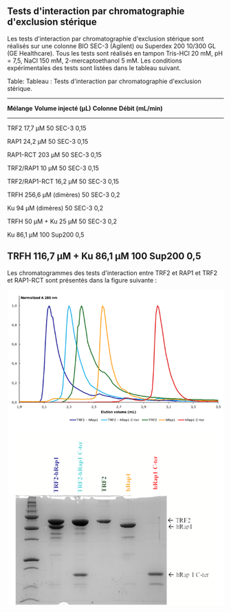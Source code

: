 ## Tests d'interaction par chromatographie d'exclusion stérique

Les tests d'interaction par chromatographie d'exclusion stérique sont réalisés
sur une colonne BIO SEC-3 (Agilent) ou Superdex 200 10/300 GL (GE Healthcare).
Tous les tests sont réalisés en tampon Tris-HCl 20 mM, pH = 7,5, NaCl 150 mM,
2-mercaptoethanol 5 mM. Les conditions expérimentales des tests sont listées
dans le tableau suivant.

Table: Tableau : Tests d'interaction par chromatographie d'exclusion stérique.

--------------------------------------------------------------------------------------------
**Mélange**                    **Volume injecté (μL)**    **Colonne**    **Débit (mL/min)**
----------------------------  -------------------------  -------------  --------------------
 TRF2 17,7 μM                    50                         SEC-3         0,15

 RAP1 24,2 μM                    50                         SEC-3         0,15

 RAP1-RCT 203 μM                 50                         SEC-3         0,15

 TRF2/RAP1 10 μM                 50                         SEC-3         0,15

 TRF2/RAP1-RCT 16,2 μM           50                         SEC-3         0,15

 TRFH 256,6 μM (dimères)         50                         SEC-3         0,2

 Ku 94 μM (dimères)              50                         SEC-3         0,2

 TRFH 50 μM + Ku 25 μM           50                         SEC-3         0,2

 Ku 86,1 μM                      100                        Sup200        0,5

 TRFH 116,7 μM + Ku 86,1 μM      100                        Sup200        0,5
--------------------------------------------------------------------------------------------


Les chromatogrammes des tests d'interaction entre TRF2 et RAP1 et TRF2 et
RAP1-RCT sont présentés dans la figure suivante :

![Figure : Chromatogrammes des tests d'interaction entre TRF2 et RAP1 et TRF2 et RAP1-RCT (en haut). Analyse par SDS-PAGE des contenus des pics des chromatogrammes (en bas).](mat-meth/figures/sec3-trf2-rap1.png)

